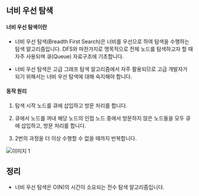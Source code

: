 

## 너비 우선 탐색

#### 너비 우선 탐색이란
+ 너비 우선 탐색(Breadth First Search)은 너비를 우선으로 하여 탐색을 수행하는 탐색 알고리즘입니다. DFS와 마찬가지로 맹목적으로
전체 노드를 탐색하고자 할 때 자주 사용되며 큐(Queue) 자료구조에 기초합니다.

+ 너비 우선 탐색은 고급 그래프 탐색 알고리즘에서 자주 활용되므로 고급 개발자가 되기 위해서는 너비 우선 탐색에 대해 숙지해야 합니다.

#### 동작 원리

1. 탐색 시작 노드를 큐에 삽입하고 방문 처리를 합니다.

2. 큐에서 노드를 꺼내 해당 노드의 인접 노드 중에서 방문하지 않은 노드들을 모두 큐에 삽입하고, 방문 처리를 합니다.

3. 2번의 과정을 더 이상 수행할 수 없을 때까지 반복합니다.

![이미지 1](https://user-images.githubusercontent.com/49984996/91998378-199f1000-ed76-11ea-96a1-8b055cf4c377.jpg)


## 정리
+ 너비 우선 탐색은 O(N)의 시간이 소요되는 전수 탐색 알고리즘입니다.
